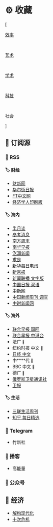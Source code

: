 # ⚙️ 收藏


<div class="nav-tab">
  <p class="bord">[</p>
  <a href="../tool"><p class="not">效率</p></a>&nbsp;
  <a href="../tool-art"><p class="not">艺术</p></a>&nbsp;
  <a href="../tool-sci"><p class="not">学术</p></a>&nbsp;
  <a href="../tool-dev"><p class="not">科技</p></a>&nbsp;
  <p class="now">社会</p></a>
  <p class="bord">]</p>
</div>

<h2>🔖 订阅源</h2>

<h3>📰 RSS</h3>

<h4>🏷 财经</h4>

- [财新网](https://plink.anyfeeder.com/weixin/caixinwang)
- [华尔街日报](https://feedx.net/rss/wsj.xml)
- [FT中文网](https://rsshub.app/ft/chinese/hotstoryby7day)
- [经济学人印刷版](https://feedx.net/rss/economistp.xml)

<h4>🏷 海内</h4>

- [半月谈](https://plink.anyfeeder.com/weixin/banyuetan-weixin)
- [参考消息](https://plink.anyfeeder.com/weixin/ckxxwx)
- [南方周末](https://feedx.net/rss/infzm.xml)
- [南华早报](https://feedx.net/rss/scmp.xml)
- [澎湃新闻](https://rsshub.app/thepaper/sidebar/hotNews)
- [求是](https://feedx.net/rss/qstheory.xml)
- [新华每日电讯](https://rsshub.app/mrdx/today)
- [新京报](https://plink.anyfeeder.com/bjnews)
- [新闻联播 文字版](https://rsshub.app/xinwenlianbo/index)
- [中国日报 双语](https://plink.anyfeeder.com/chinadaily/dual)
- [中新网](https://rsshub.app/chinanews)
- [中国新闻周刊 调查](https://rsshub.app/inewsweek/survey)
- [中时新闻网](https://rsshub.app/chinatimes/realtimenews)

<h4>🏷 海外</h4>

- [联合早报 国际](https://plink.anyfeeder.com/zaobao/realtime/world)
- [联合早报 中港台](https://plink.anyfeeder.com/zaobao/realtime/world)
- 法广 <span style="font-size: .7rem">🔐</span> <!-- https://feeds.feedburner.com/chinadigitaltimes/IyPt -->
- 纽约时报 中文 <span style="font-size: .7rem">🔐</span> <!-- https://cn.nytimes.com/rss.html -->
- [日经 中文](https://rsshub.app/nikkei/cn)
- 中****代 <span style="font-size: .7rem">🔐</span> <!-- https://feeds.feedburner.com/chinadigitaltimes/IyPt -->
- BBC 中文 <span style="font-size: .7rem">🔐</span> <!-- https://feeds.bbci.co.uk/zhongwen/trad/rss.xml -->
- 德广 <span style="font-size: .7rem">🔐</span> <!-- https://rss.dw.de/rdf/rss-chi-all -->
- [俄罗斯卫星通讯社](https://rsshub.app/sputniknews/news/chinese)
- [卫报](https://rsshub.app/guardian/editorial)

<h4>🏷 生活</h4>

- [三联生活周刊](https://plink.anyfeeder.com/weixin/lifeweek)
- [知乎 每日精选](https://www.zhihu.com/rss)

<h3>📰 Telegram</h3>

- 竹新社

<h3>📰 播客</h3>

- 高能量

<h3>📰 公众号</h3>

<h2>🔖 经济</h2>

- [解构现代化](https://www.bilibili.com/video/BV1Bi4y1g7Hr)
- [十次危机](https://www.bilibili.com/video/BV1Da4y1x7WW)


